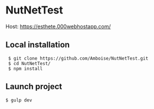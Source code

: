 # NutNetTest
Host: https://esthete.000webhostapp.com/

## Local installation
```
 $ git clone https://github.com/Amboise/NutNetTest.git
 $ cd NutNetTest/
 $ npm install
```
## Launch project
```
$ gulp dev
```
